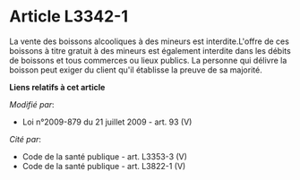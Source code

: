 # Article L3342-1

La vente des boissons alcooliques à des mineurs est interdite.L'offre de ces boissons à titre gratuit à des mineurs est
également interdite dans les débits de boissons et tous commerces ou lieux publics. La personne qui délivre la boisson peut
exiger du client qu'il établisse la preuve de sa majorité.

**Liens relatifs à cet article**

_Modifié par_:

  - Loi n°2009-879 du 21 juillet 2009 - art. 93 (V)

_Cité par_:

  - Code de la santé publique - art. L3353-3 (V)
  - Code de la santé publique - art. L3822-1 (V)
